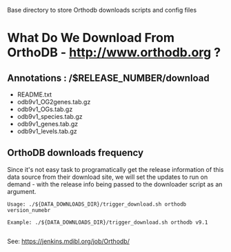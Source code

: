 Base directory to store Orthodb downloads scripts and config files

# What Do We Download From OrthoDB -  http://www.orthodb.org ?

## Annotations : /$RELEASE_NUMBER/download
  * README.txt
  * odb9v1_OG2genes.tab.gz 
  * odb9v1_OGs.tab.gz
  * odb9v1_species.tab.gz
  * odb9v1_genes.tab.gz
  * odb9v1_levels.tab.gz
  
## OrthoDB downloads frequency

Since it's not easy task to programatically get the release information of this data source
from their download site, 
we will set the updates to run on demand - with the release info being
passed to the downloader script as an argument.

```
Usage: ./${DATA_DOWNLOADS_DIR}/trigger_download.sh orthodb version_numebr

Example: ./${DATA_DOWNLOADS_DIR}/trigger_download.sh orthodb v9.1


```
See: https://jenkins.mdibl.org/job/Orthodb/
